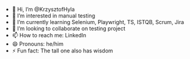 - 👋 Hi, I’m @KrzysztofHyla
- 👀 I’m interested in manual testing
- 🌱 I’m currently learning Selenium, Playwright, TS, ISTQB, Scrum, Jira
- 💞️ I’m looking to collaborate on testing project
- 📫 How to reach me: LinkedIn
- 😄 Pronouns: he/him
- ⚡ Fun fact: The tall one also has wisdom

<!---
KrzysztofHyla/KrzysztofHyla is a ✨ special ✨ repository because its `README.md` (this file) appears on your GitHub profile.
You can click the Preview link to take a look at your changes.
--->
